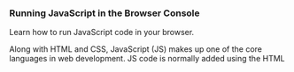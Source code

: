 ### Running JavaScript in the Browser Console
Learn how to run JavaScript code in your browser.

Along with HTML and CSS, JavaScript (JS) makes up one of the core languages in web development. JS code is normally added using the HTML <script> element for executing in web browsers, but most modern browsers also provide a console as part of their developer tools where we can directly write and run JS, typically for testing and debugging purposes. The console is essentially a REPL (Read-Evaluate-Print-Loop) that allows us to execute JS within the context of the page, such as modifying the page’s DOM (Document Object Model) or logging to the console. The console itself is also the place to view the messages that were logged by JS code, as well as any other information that the browser had documented, including network requests and security errors.

In this article, we’ll walk through how to open the developer console and run JS code right in your browser!

Opening the browser console
The steps to opening the console may be slightly different depending on the browser you use as well as your computer’s operating system. But generally, you should be able to bring up the developer tools by right clicking and selecting Inspect or Inspect Element, and then navigate to the Console tab from there. (If you are using Apple Safari, you will first need to go to your Preferences and check the “Show Develop menu in menu bar” option under the Advanced tab.) Below are some alternative ways of bringing up the console:

Google Chrome
Mac
Cmd + Opt + J
View > Developer > JavaScript Console
Windows
Ctrl + Shift + J
Customize and control Google Chrome (3-vertical-dot icon ⋮) > More tools > Developer tools, then click Console tab
Mozilla Firefox
Mac
Cmd + Opt + K
Tools > Web Developer > Web Console
Windows
Ctrl + Shift + K
Open menu (3-bar icon ☰) > Web Developer > Web Console
Microsoft Edge
Mac
Cmd + Opt + J
Tools > Developer > JavaScript Console
Windows
Settings and more (3-dot icon ⋯) > More tools > Developer tools, then click Console tab
Apple Safari
Mac
Cmd + Opt + C
Develop > Show JavaScript Console
We’ll be using Google Chrome for the following examples — also, feel free to try to follow along with the examples! When you pull up the console, you might see some messages that have been logged by the browser, depending on what site you’re on. If you do, feel free to run clear() first to clear the console.

Example #1: Performing basic arithmetic
Remember that the console is a REPL, so we can run JS code, such as arithmetic expressions, by typing it after the > prompt and hitting Enter/Return. The expression will be evaluated, and the return value is printed to the console on the next line following the < arrow:

basic_arithmetic

Similarly, we can use comparison operators to compare values, which will evaluate to true or false:

expression_evaluation

In some newer browsers, you may notice that the console displays a preview of the return value as you’re typing, even before you hit Enter/Return.

Example #2: Calling and writing functions
In addition to performing basic arithmetic, we can also execute any other valid JS code, such as calling functions and methods. A list of the built-in functions and objects that are available to use in the console can be found in the MDN web docs. For example, Math.sqrt() returns the square root of a number:

calling_methods

The console object can also be accessed in the web browser’s console. Most frequently, it is used to output text and data, such as for debugging purposes:

console_logging

Notice that two new lines appear after running the previous code, one preceded by the < arrow and one without. This is because console.log() simply prints the message to the console and does not return anything. Thus, the first line we see is the logged message, and the second line that starts with < is the return value, or undefined.

We can also write our own functions in the console. In the example below, we define a function called addTwo() which logs a message to the console, then returns the input number plus 2:

defining_functions

Because the function declaration itself does not evaluate to any value, undefined is returned and printed to the console after the < arrow.

When we call the addTwo() function, Evaluating... is first outputted to the console from our console.log() call. Then, the function’s return value—which is what the function call evaluates to—will get printed after the < arrow:

calling_function

Example #3: Interacting with the page’s DOM
As we’ve seen so far, we can run JS in the console completely independent of the page we have opened in the browser. But what makes the console particularly useful is that we could also directly inspect and modify the page’s DOM if we wanted to. Let’s look at a simple example using a blank webpage.

To bring up a blank page, we can enter about:blank into the browser’s address bar. We can confirm that there is no HTML inside the <body> element of the page by checking document.body.innerHTML in the console:

inspecting_body
We can also write JS code to modify the page’s DOM, such as adding a heading element inside the body, as seen below. Once we run the following code, the change will immediately be reflected on the page opened in the browser:

manipulating_body

The console also recognizes $() as an alias for document.querySelector() to select an element. This shorthand resembles jQuery syntax and helps make manipulating the DOM through the console even more efficient:

aliasing_dom_selector

In the code above, we used the shorthand $() syntax to select the <body> element and set the color property to "blue". This statement returns the value "blue" to the console, and the color change is immediately reflected on the webpage.

Conclusion
As we can see, the console provides a quick and convenient way of running any JS code in the browser, whether independent of or directly related to the page content. If any edits are made to the page, the changes are temporary and will be gone upon refreshing, which works great for testing purposes when you don’t want to modify the actual code. Combined with the other developer tools offered by browsers, we can see how the console can quickly become an essential part of a developer’s toolbox!


